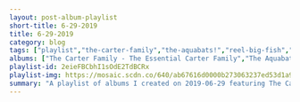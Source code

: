 ```yaml
---
layout: post-album-playlist
short-title: 6-29-2019
title: 6-29-2019
category: blog
tags: ["playlist","the-carter-family","the-aquabats!","reel-big-fish","rancid","streetlight-manifesto","the-toasters","big-d-and-the-kids-table","catch-22","the-forces-of-evil","leftöver-crack","streetlight-manifesto","the-mighty-mighty-bosstones","mustard-plug","mustard-plug","the-planet-smashers","rancid","the-suicide-machines","the-supervillains","tim-armstrong","the-flatliners","the-specials","the-slackers","jenny-lewis,-the-watson-twins","the-aquabats!","mustard-plug","mustard-plug"]
albums: ["The Carter Family - The Essential Carter Family","The Aquabats! - The Fury of the Aquabats","Reel Big Fish - Turn The Radio Off","Rancid - ...And Out Come The Wolves","Streetlight Manifesto - Everything Goes Numb","The Toasters - One More Bullet","Big D and the Kids Table - How It Goes","Catch 22 - Dinosaur Sounds","The Forces Of Evil - Friend Or Foe","Leftöver Crack - Mediocre Generica","Streetlight Manifesto - Keasbey Nights","The Mighty Mighty Bosstones - Let's Face It","Mustard Plug - Masterpieces: 1991-2002","Mustard Plug - In Black And White","The Planet Smashers - Life of the Party","Rancid - Indestructible","The Suicide Machines - Destruction By Definition","The Supervillains - Grow Yer Own","Tim Armstrong - A Poets Life","The Flatliners - Destroy To Create","The Specials - Stereo-Typical: A's, B's & Rarities","The Slackers - Redlight","Jenny Lewis, The Watson Twins - Rabbit Fur Coat","The Aquabats! - The Fury of the Aquabats","Mustard Plug - Masterpieces: 1991-2002","Mustard Plug - In Black And White"]
playlist-id: 2eieFBCbhI1sOdE2TdBCRx
playlist-img: https://mosaic.scdn.co/640/ab67616d0000b273063237ed53d1a93007b9f16eab67616d0000b273e0ec05f5ff396422cc67f150ab67616d0000b273ef883c94c02915cacc3b5b36ab67616d0000b273fefabd0399831305e932cca4
summary: "A playlist of albums I created on 2019-06-29 featuring The Carter Family, The Aquabats!, Reel Big Fish, Rancid, Streetlight Manifesto, The Toasters, Big D and the Kids Table, Catch 22, The Forces Of Evil, Leftöver Crack, Streetlight Manifesto, The Mighty Mighty Bosstones, Mustard Plug, Mustard Plug, The Planet Smashers, Rancid, The Suicide Machines, The Supervillains, Tim Armstrong, The Flatliners, The Specials, The Slackers, Jenny Lewis, The Watson Twins, The Aquabats!, Mustard Plug, and Mustard Plug."
---
```

